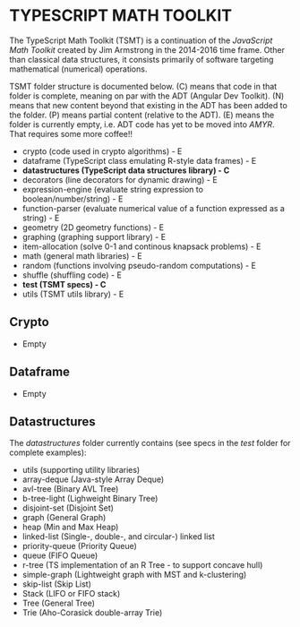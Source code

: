 # TYPESCRIPT MATH TOOLKIT

The TypeScript Math Toolkit (TSMT) is a continuation of the _JavaScript Math Toolkit_ created by Jim Armstrong in the 2014-2016 time frame.  Other than classical data structures, it consists primarily of software targeting mathematical (numerical) operations.

TSMT folder structure is documented below. (C) means that code in that folder is complete, meaning on par with the ADT (Angular Dev Toolkit).  (N) means that new content beyond that existing in the ADT has been added to the folder. (P) means partial content (relative to the ADT).  (E) means the folder is currently empty, i.e. ADT code has yet to be moved into _AMYR_.  That requires some more coffee!!

- crypto (code used in crypto algorithms) - E
- dataframe (TypeScript class emulating R-style data frames) - E
- **datastructures (TypeScript data structures library) - C**
- decorators (line decorators for dynamic drawing) - E
- expression-engine (evaluate string expression to boolean/number/string) - E
- function-parser (evaluate numerical value of a function expressed as a string) - E
- geometry (2D geometry functions) - E
- graphing (graphing support library) - E
- item-allocation (solve 0-1 and continous knapsack problems) - E
- math (general math libraries) - E
- random (functions involving pseudo-random computations) - E
- shuffle (shuffling code) - E
- **test (TSMT specs) - C**
- utils (TSMT utils library) - E

## Crypto
  - Empty

## Dataframe
  - Empty

## Datastructures

  The _datastructures_ folder currently contains (see specs in the _test_ folder for complete examples):

  - utils (supporting utility libraries)
  - array-deque (Java-style Array Deque)
  - avl-tree (Binary AVL Tree)
  - b-tree-light (Lighweight Binary Tree)
  - disjoint-set (Disjoint Set)
  - graph (General Graph)
  - heap (Min and Max Heap)
  - linked-list (Single-, double-, and circular-) linked list
  - priority-queue (Priority Queue)
  - queue (FIFO Queue)
  - r-tree (TS implementation of an R Tree - to support concave hull)
  - simple-graph (Lightweight graph with MST and k-clustering)
  - skip-list (Skip List)
  - Stack (LIFO or FIFO stack)
  - Tree (General Tree)
  - Trie (Aho-Corasick double-array Trie)

